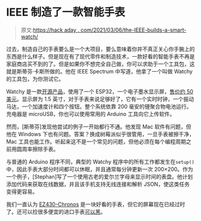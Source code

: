 # IEEE 制造了一款智能手表

> 原文:[https://hack aday . com/2021/03/06/the-IEEE-builds-a-smart-watch/](https://hackaday.com/2021/03/06/the-ieee-builds-a-smart-watch/)

过去，制造自己的手表要么是一个大项目，要么意味着你并不真正关心你手腕上的东西是什么样子。但是现在有了现代零件和制造技术，一款好看的智能手表不再是家庭商店买不到的了。但是如果你不想完全自己做，你可以求助于一个工具包，这就是斯蒂芬·卡斯所做的。他在 IEEE Spectrum 中写道，他拿了一个叫做 Watchy 的工具包，为你测试它。

Watchy 是一款[开源产品](https://github.com/sqfmi/Watchy)，使用了一个 ESP32，一个电子墨水显示屏，[售价约 50 美元](https://www.tindie.com/products/sqfmi/watchy/)。显示屏为 1.5 英寸，对于手表来说足够好了，它有一个实时时钟，一个振动马达，一个加速度计和四个按钮。整个系统依靠 200 毫安的锂聚合物电池运行。充电器是 microUSB，你也可以使用常用的 Arduino 工具向它上传软件。

然而，[斯蒂芬]发现他尝试的例子一开始都行不通。他发现 Mac 软件有问题，但他在 Windows 下也有问题。答案？换成树莓派似乎很管用，一旦手表被擦干净，Mac 工具也能工作。听起来这不是一个常见的问题，但他必须在每个编程周期之前用圆周率擦除手表。

与普通的 Arduino 程序不同，典型的 Watchy 程序中的所有工作都发生在`setup()`中，因此手表大部分时间都可以休眠，并且通常每分钟更新一次 200×200。作为一个例子，[Stephan]写了一个使用古老的爱尔兰字母来显示时间的表盘。他计划添加代码来获取在线数据，并且该手机支持无线连接和解析 JSON，使这类任务变得更容易。

我们一直认为 [EZ430-Chronos](https://hackaday.com/2020/12/22/ti-ez430-chronos-turned-medical-alert-wearable/) 是一块好看的手表，但它的屏幕现在已经过时了。还可以捡很多便宜的进口手表[可以黑](https://hackaday.com/2020/05/02/cheap-smartwatch-hacking-to-run-your-own-code/)。
